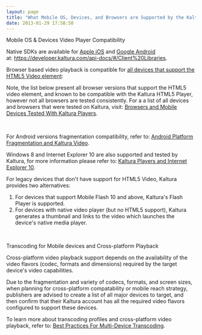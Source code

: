 ```yaml
---
layout: page
title: "What Mobile OS, Devices, and Browsers are Supported by the Kaltura Players?"
date: 2013-01-29 17:58:58
---
```


<p class="p1">
  <span class="s1"><span class="mce-heading-2">Mobile OS & Devices Video Player Compatibility</span> </span>
</p>

<p class="p1">
  <span class="s1">Native SDKs are available for <a href="http://www.apple.com/ios/" target="_blank">Apple iOS</a> and <a href="http://www.android.com/" target="_blank">Google Android</a> at: <span class="s2"><a href="https://developer.kaltura.com/api-docs/#/Client%20Libraries" target="_blank">https://developer.kaltura.com/api-docs/#/Client%20Libraries</a>.</span></span>
</p>

<p class="p2">
  Browser based video playback is compatible for <a href="http://caniuse.com/#feat=video" target="_blank">all devices that support the HTML5 Video element</a>:
</p>

<p class="p2 mce-note-graphic">
  Note, the list below present all browser versions that support the HTML5 video element, and known to be compatible with the Kaltura HTML5 Player, however not all browsers are tested consistently. For a a list of all devices and browsers that were tested on Kaltura, visit: <a href="{{site.url}}/documentation/Knowledge/browsers-and-mobile-devices-tested-kaltura-players.html">Browsers and Mobile Devices Tested With Kaltura Players</a>.
</p>

<p class="p2">
</p>

<p class="p2">
   
</p>

<p class="p1">
  <span class="s1">For Android versions fragmentation compatibility, refer to: <a href="{{site.url}}/documentation/Knowledge/android-platform-fragmentation-and-kaltura-video.html">Android Platform Fragmentation and Kaltura Video</a>.</span>
</p>

<p class="p1">
  <span class="s1">Windows 8 and Internet Explorer 10 are also supported and tested by Kaltura, for more information please refer to: <a href="{{site.url}}/documentation/Knowledge/kaltura-players-and-internet-explorer-10.html">Kaltura Players and Internet Explorer 10</a>.</span>
</p>

<p class="p1">
  <span class="s1">For legacy devices that don't have support for HTML5 Video, Kaltura provides two alternatives:</span>
</p>

1.  For devices that support Mobile Flash 10 and above, Kaltura's Flash Player is supported.
2.  For devices with native video player (but no HTML5 support), Kaltura generates a thumbnail and links to the video which launches the device's native media player.

 

<p class="mce-heading-2">
  Transcoding for Mobile devices and Cross-platform Playback
</p>

Cross-platform video playback support depends on the availability of the video flavors (codec, formats and dimensions) required by the target device's video capabilities.

Due to the fragmentation and variety of codecs, formats, and screen sizes, when planning for cross-platform compatability or mobile reach strategy, publishers are advised to create a list of all major devices to target, and then confirm that their Kaltura account has all the required video flavors configured to support these devices.

To learn more about transcoding profiles and cross-platform video playback, refer to: <a href="{{site.url}}/documentation/Knowledge/best-practices-multi-device-transcoding.html" target="_blank">Best Practices For Multi-Device Transcoding</a>.
